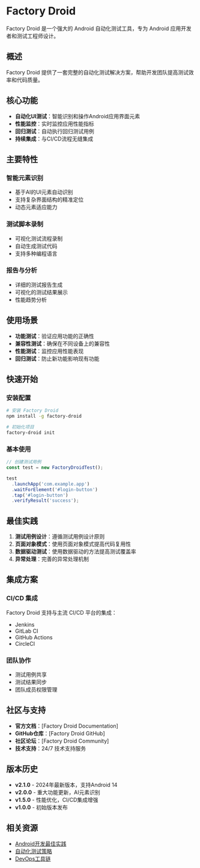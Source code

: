 # Factory Droid

Factory Droid 是一个强大的 Android 自动化测试工具，专为 Android 应用开发者和测试工程师设计。

## 概述

Factory Droid 提供了一套完整的自动化测试解决方案，帮助开发团队提高测试效率和代码质量。

## 核心功能

- **自动化UI测试**：智能识别和操作Android应用界面元素
- **性能监控**：实时监控应用性能指标
- **回归测试**：自动执行回归测试用例
- **持续集成**：与CI/CD流程无缝集成

## 主要特性

### 智能元素识别
- 基于AI的UI元素自动识别
- 支持复杂界面结构的精准定位
- 动态元素适应能力

### 测试脚本录制
- 可视化测试流程录制
- 自动生成测试代码
- 支持多种编程语言

### 报告与分析
- 详细的测试报告生成
- 可视化的测试结果展示
- 性能趋势分析

## 使用场景

- **功能测试**：验证应用功能的正确性
- **兼容性测试**：确保在不同设备上的兼容性
- **性能测试**：监控应用性能表现
- **回归测试**：防止新功能影响现有功能

## 快速开始

### 安装配置

```bash
# 安装 Factory Droid
npm install -g factory-droid

# 初始化项目
factory-droid init
```

### 基本使用

```javascript
// 创建测试用例
const test = new FactoryDroidTest();

test
  .launchApp('com.example.app')
  .waitForElement('#login-button')
  .tap('#login-button')
  .verifyResult('success');
```

## 最佳实践

1. **测试用例设计**：遵循测试用例设计原则
2. **页面对象模式**：使用页面对象模式提高代码复用性
3. **数据驱动测试**：使用数据驱动的方法提高测试覆盖率
4. **异常处理**：完善的异常处理机制

## 集成方案

### CI/CD 集成

Factory Droid 支持与主流 CI/CD 平台的集成：

- Jenkins
- GitLab CI
- GitHub Actions
- CircleCI

### 团队协作

- 测试用例共享
- 测试结果同步
- 团队成员权限管理

## 社区与支持

- **官方文档**：[Factory Droid Documentation]
- **GitHub仓库**：[Factory Droid GitHub]
- **社区论坛**：[Factory Droid Community]
- **技术支持**：24/7 技术支持服务

## 版本历史

- **v2.1.0** - 2024年最新版本，支持Android 14
- **v2.0.0** - 重大功能更新，AI元素识别
- **v1.5.0** - 性能优化，CI/CD集成增强
- **v1.0.0** - 初始版本发布

## 相关资源

- [Android开发最佳实践](/blog/mobile/android/)
- [自动化测试策略](/blog/testing/automation/)
- [DevOps工具链](/blog/devops/tools/)